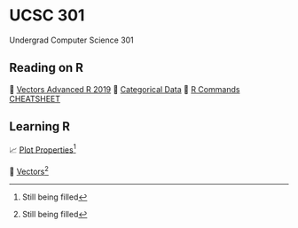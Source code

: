 # UCSC 301
Undergrad Computer Science 301

## Reading on R
📄 [Vectors Advanced R 2019](reading/Vectors-Advanced_R(2019).pdf)
📄 [Categorical Data](reading/Categorical_Data.pdf)
📄 [R Commands CHEATSHEET](reading/R_commands.pdf)

## Learning R
📈 [Plot Properties](Plot-Properties)[^1]

🎯 [Vectors](Vectors)[^1]

[^1]: Still being filled


